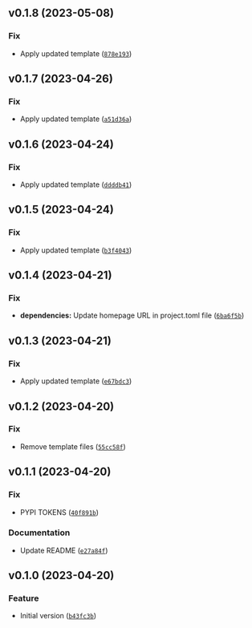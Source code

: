 <!--next-version-placeholder-->

## v0.1.8 (2023-05-08)
### Fix
* Apply updated template ([`878e193`](https://github.com/entelecheia/ekaros/commit/878e193c85e9794f1ef55dd1fb6d868929b812e1))

## v0.1.7 (2023-04-26)
### Fix
* Apply updated template ([`a51d36a`](https://github.com/entelecheia/ekaros/commit/a51d36ac0c707a93dd2828a5610f76098ecf6681))

## v0.1.6 (2023-04-24)
### Fix
* Apply updated template ([`ddddb41`](https://github.com/entelecheia/ekaros/commit/ddddb41316df503330f528cd4eee08b43845d286))

## v0.1.5 (2023-04-24)
### Fix
* Apply updated template ([`b3f4043`](https://github.com/entelecheia/ekaros/commit/b3f404325feb8f97d876f7f6dd5fea954bbc697b))

## v0.1.4 (2023-04-21)
### Fix
* **dependencies:** Update homepage URL in project.toml file ([`6ba6f5b`](https://github.com/entelecheia/ekaros/commit/6ba6f5b3b1b7e5f9d420eefc389c3ee71f39b8d1))

## v0.1.3 (2023-04-21)
### Fix
* Apply updated template ([`e67bdc3`](https://github.com/entelecheia/ekaros/commit/e67bdc3ff6dd7f7ccef4d54bdfec2804fad1c300))

## v0.1.2 (2023-04-20)
### Fix
* Remove template files ([`55cc58f`](https://github.com/entelecheia/ekaros/commit/55cc58f2cdcea96c5f752ad4e8880753611e06ce))

## v0.1.1 (2023-04-20)
### Fix
* PYPI TOKENS ([`40f891b`](https://github.com/entelecheia/ekaros/commit/40f891b78001eb39d134587751b2a1ee3962c415))

### Documentation
* Update README ([`e27a84f`](https://github.com/entelecheia/ekaros/commit/e27a84f5917af73c90ec890bc1d304e886fb6d08))

## v0.1.0 (2023-04-20)
### Feature
* Initial version ([`b43fc3b`](https://github.com/entelecheia/ekaros/commit/b43fc3b18f6c8c3ab4f58343c717850844346a6f))
